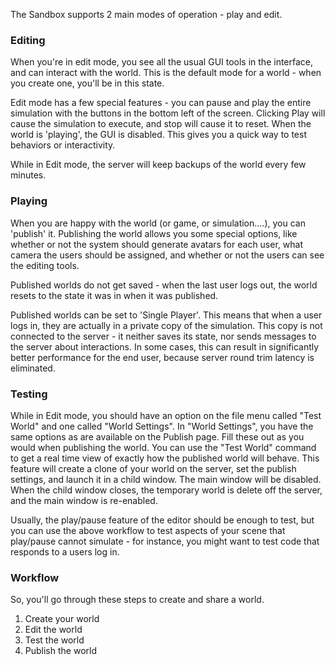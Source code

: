 The Sandbox supports 2 main modes of operation - play and edit. 

### Editing
When you're in edit mode, you see all the usual GUI tools in the interface, and can interact with the world. This is the default mode for a world - when you create one, you'll be in this state.

Edit mode has a few special features - you can pause and play the entire simulation with the buttons in the bottom left of the screen. Clicking Play will cause the simulation to execute, and stop will cause it to reset. When the world is 'playing', the GUI is disabled. This gives you a quick way to test behaviors or interactivity. 

While in Edit mode, the server will keep backups of the world every few minutes.

### Playing
When you are happy with the world (or game, or simulation....), you can 'publish' it. Publishing the world allows you some special options, like whether or not the system should generate avatars for each user, what camera the users should be assigned, and whether or not the users can see the editing tools.

Published worlds do not get saved - when the last user logs out, the world resets to the state it was in when it was published. 

Published worlds can be set to 'Single Player'. This means that when a user logs in, they are actually in a private copy of the simulation. This copy is not connected to the server - it neither saves its state, nor sends messages to the server about interactions. In some cases, this can result in significantly better performance for the end user, because server round trim latency is eliminated. 

### Testing

While in Edit mode, you should have an option on the file menu called "Test World" and one called "World Settings". In "World Settings", you have the same options as are available on the Publish page. Fill these out as you would when publishing the world. You can use the "Test World" command to get a real time view of exactly how the published world will behave. This feature will create a clone of your world on the server, set the publish settings, and launch it in a child window. The main window will be disabled. When the child window closes, the temporary world is delete off the server, and the main window is re-enabled. 

Usually, the play/pause feature of the editor should be enough to test, but you can use the above workflow to test aspects of your scene that play/pause cannot simulate - for instance, you might want to test code that responds to a users log in.

### Workflow
So, you'll go through these steps to create and share a world.

1. Create your world
1. Edit the world
1. Test the world
1. Publish the world